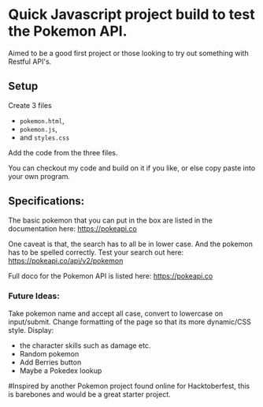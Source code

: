 # Quick Javascript project build to test the Pokemon API.

Aimed to be a good first project or those looking to try out something with Restful API's.

## Setup

Create 3 files

- `pokemon.html`,
- `pokemon.js`,
- and `styles.css`

Add the code from the three files.

You can checkout my code and build on it if you like, or else copy paste into your own program.

## Specifications:

The basic pokemon that you can put in the box are listed in the documentation here:
https://pokeapi.co

One caveat is that, the search has to all be in lower case. And the pokemon has to be spelled correctly. Test your search out here:
https://pokeapi.co/api/v2/pokemon

Full doco for the Pokemon API is listed here:
https://pokeapi.co

### Future Ideas:

Take pokemon name and accept all case, convert to lowercase on input/submit.
Change formatting of the page so that its more dynamic/CSS style.
Display:

- the character skills such as damage etc.
- Random pokemon
- Add Berries button
- Maybe a Pokedex lookup

#Inspired by another Pokemon project found online for Hacktoberfest, this is barebones and would be a great starter project.

